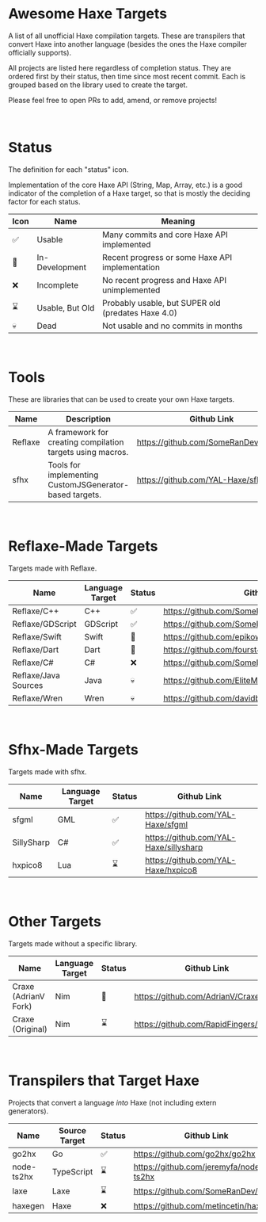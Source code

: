 # Awesome Haxe Targets
A list of all unofficial Haxe compilation targets. These are transpilers that convert Haxe into another language (besides the ones the Haxe compiler officially supports).

All projects are listed here regardless of completion status. They are ordered first by their status, then time since most recent commit. Each is grouped based on the library used to create the target.

Please feel free to open PRs to add, amend, or remove projects!

&nbsp;

# Status

The definition for each "status" icon.

Implementation of the core Haxe API (String, Map, Array, etc.) is a good indicator of the completion of a Haxe target, so that is mostly the deciding factor for each status.

| Icon | Name          | Meaning                                              |
| ---- | ------------- | ---------------------------------------------------- |
| ✅ | Usable          | Many commits and core Haxe API implemented          |
| 🚀 | In-Development  | Recent progress or some Haxe API implementation     |
| ❌ | Incomplete      | No recent progress and Haxe API unimplemented       |
| ⌛ | Usable, But Old | Probably usable, but SUPER old (predates Haxe 4.0)  |
| 💀 | Dead            | Not usable and no commits in months                 |

&nbsp;

# Tools

These are libraries that can be used to create your own Haxe targets.

| Name     | Description                                                | Github Link                              |
| -------- | ---------------------------------------------------------- | ---------------------------------------- |
| Reflaxe  | A framework for creating compilation targets using macros. | https://github.com/SomeRanDev/reflaxe    |
| sfhx     | Tools for implementing CustomJSGenerator-based targets.    | https://github.com/YAL-Haxe/sfhx         |

&nbsp;

# Reflaxe-Made Targets

Targets made with Reflaxe.

| Name                 | Language Target | Status | Github Link                                     |
| -------------------- | --------------- | ------ | ----------------------------------------------- |
| Reflaxe/C++          | C++             | ✅ | https://github.com/SomeRanDev/reflaxe.CPP              |
| Reflaxe/GDScript     | GDScript        | ✅ | https://github.com/SomeRanDev/reflaxe.GDScript         |
| Reflaxe/Swift        | Swift           | 🚀 | https://github.com/epikowa/haxe_swift                  |
| Reflaxe/Dart         | Dart            | 🚀 | https://github.com/fourst4r/reflaxe.dart               |
| Reflaxe/C#           | C#              | ❌ | https://github.com/SomeRanDev/reflaxe.CSharp           |
| Reflaxe/Java Sources | Java            | 💀 | https://github.com/EliteMasterEric/reflaxe_javasources |
| Reflaxe/Wren         | Wren            | 💀 | https://github.com/davidbruce/reflaxe.Wren             |

&nbsp;

# Sfhx-Made Targets

Targets made with sfhx.

| Name             | Language Target | Status | Github Link                           |
| ---------------- | --------------- | ------ | ------------------------------------- |
| sfgml            | GML             | ✅ | https://github.com/YAL-Haxe/sfgml         |
| SillySharp       | C#              | ✅ | https://github.com/YAL-Haxe/sillysharp    |
| hxpico8          | Lua             | ⌛ | https://github.com/YAL-Haxe/hxpico8       |

&nbsp;

# Other Targets

Targets made without a specific library.

| Name                 | Language Target | Status | Github Link                           |
| -------------------- | --------------- | ------ | ------------------------------------- |
| Craxe (AdrianV Fork) | Nim             | 🚀 | https://github.com/AdrianV/Craxe          |
| Craxe (Original)     | Nim             | ⌛ | https://github.com/RapidFingers/Craxe     |

&nbsp;

# Transpilers that Target Haxe

Projects that convert a language _into_ Haxe (not including extern generators).

| Name             | Source Target | Status | Github Link                                |
| ---------------- | ------------- | ------ | ------------------------------------------ |
| go2hx            | Go            | ✅    | https://github.com/go2hx/go2hx              |
| node-ts2hx       | TypeScript    | ⌛    | https://github.com/jeremyfa/node-ts2hx      |
| laxe             | Laxe          | ⌛    | https://github.com/SomeRanDev/laxe          |
| haxegen          | Haxe          | ❌    | https://github.com/metincetin/haxegen       |
